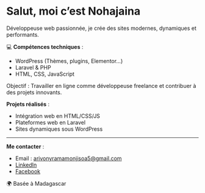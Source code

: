 # Salut, moi c’est Nohajaina

Développeuse web passionnée, je crée des sites modernes, dynamiques et performants.

💻 **Compétences techniques** :
- WordPress (Thèmes, plugins, Elementor…)
- Laravel & PHP
- HTML, CSS, JavaScript

Objectif : Travailler en ligne comme développeuse freelance et contribuer à des projets innovants.

**Projets réalisés** :
- Intégration web en HTML/CSS/JS
- Plateformes web en Laravel
- Sites dynamiques sous WordPress

---

**Me contacter** :
- Email : arivonyramamonjisoa5@gmail.com
- [LinkedIn](https://www.linkedin.com/in/arivony-ramamonjisoa-6247142b2/)
- [Facebook](https://www.facebook.com/arvs.ramamunjisua.9/)

🌍 Basée à Madagascar

<!---
Nohajaina/Nohajaina is a ✨ special ✨ repository because its `README.md` (this file) appears on your GitHub profile.
You can click the Preview link to take a look at your changes.
--->
